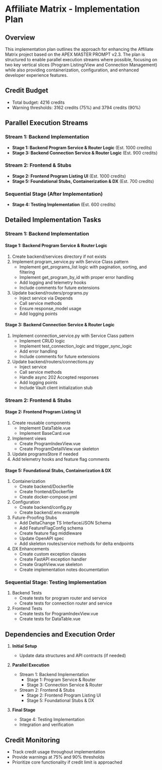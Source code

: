 # Affiliate Matrix - Implementation Plan

## Overview
This implementation plan outlines the approach for enhancing the Affiliate Matrix project based on the APEX MASTER PROMPT v2.3. The plan is structured to enable parallel execution streams where possible, focusing on two key vertical slices (Program Listing/View and Connection Management) while also providing containerization, configuration, and enhanced developer experience features.

## Credit Budget
- Total budget: 4216 credits
- Warning thresholds: 3162 credits (75%) and 3794 credits (90%)

## Parallel Execution Streams

### Stream 1: Backend Implementation
- **Stage 1: Backend Program Service & Router Logic** (Est. 1000 credits)
- **Stage 3: Backend Connection Service & Router Logic** (Est. 900 credits)

### Stream 2: Frontend & Stubs
- **Stage 2: Frontend Program Listing UI** (Est. 1000 credits)
- **Stage 5: Foundational Stubs, Containerization & DX** (Est. 700 credits)

### Sequential Stage (After Implementation)
- **Stage 4: Testing Implementation** (Est. 600 credits)

## Detailed Implementation Tasks

### Stream 1: Backend Implementation

#### Stage 1: Backend Program Service & Router Logic
1. Create backend/services directory if not exists
2. Implement program_service.py with Service Class pattern
   - Implement get_programs_list logic with pagination, sorting, and filtering
   - Implement get_program_by_id with proper error handling
   - Add logging and telemetry hooks
   - Include comments for future extensions
3. Update backend/routers/programs.py
   - Inject service via Depends
   - Call service methods
   - Ensure response_model usage
   - Add logging points

#### Stage 3: Backend Connection Service & Router Logic
1. Implement connection_service.py with Service Class pattern
   - Implement CRUD logic
   - Implement test_connection_logic and trigger_sync_logic
   - Add error handling
   - Include comments for future extensions
2. Update backend/routers/connections.py
   - Inject service
   - Call service methods
   - Handle async 202 Accepted responses
   - Add logging points
   - Include Vault client initialization stub

### Stream 2: Frontend & Stubs

#### Stage 2: Frontend Program Listing UI
1. Create reusable components
   - Implement DataTable.vue
   - Implement BaseCard.vue
2. Implement views
   - Create ProgramIndexView.vue
   - Create ProgramDetailView.vue skeleton
3. Update programsStore if needed
4. Add telemetry hooks and feature flag comments

#### Stage 5: Foundational Stubs, Containerization & DX
1. Containerization
   - Create backend/Dockerfile
   - Create frontend/Dockerfile
   - Create docker-compose.yml
2. Configuration
   - Create backend/config.py
   - Create backend/.env.example
3. Future-Proofing Stubs
   - Add DeltaChange<T> TS Interface/JSON Schema
   - Add FeatureFlagConfig schema
   - Create feature flag middleware
   - Update OpenAPI spec
   - Add skeleton routes/service methods for delta endpoints
4. DX Enhancements
   - Create custom exception classes
   - Create FastAPI exception handler
   - Create GraphView.vue skeleton
   - Create implementation notes documentation

### Sequential Stage: Testing Implementation
1. Backend Tests
   - Create tests for program router and service
   - Create tests for connection router and service
2. Frontend Tests
   - Create tests for ProgramIndexView.vue
   - Create tests for DataTable.vue

## Dependencies and Execution Order

1. **Initial Setup**
   - Update data structures and API contracts (if needed)

2. **Parallel Execution**
   - Stream 1: Backend Implementation
     - Stage 1: Program Service & Router
     - Stage 3: Connection Service & Router
   - Stream 2: Frontend & Stubs
     - Stage 2: Frontend Program Listing UI
     - Stage 5: Foundational Stubs & DX

3. **Final Stage**
   - Stage 4: Testing Implementation
   - Integration and verification

## Credit Monitoring
- Track credit usage throughout implementation
- Provide warnings at 75% and 90% thresholds
- Prioritize core functionality if credit limit is approached
